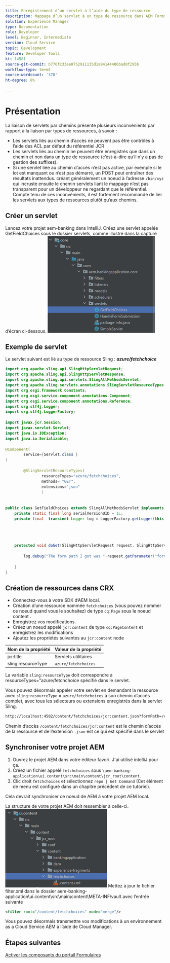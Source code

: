 ```yaml
---
title: Enregistrement d’un servlet à l’aide du type de ressource
description: Mappage d’un servlet à un type de ressource dans AEM Forms CS
solution: Experience Manager
type: Documentation
role: Developer
level: Beginner, Intermediate
version: Cloud Service
topic: Development
feature: Developer Tools
kt: 14581
source-git-commit: b770fc33ee0752911135d1a94144406bad8f295b
workflow-type: tm+mt
source-wordcount: '378'
ht-degree: 8%

---
```


# Présentation

La liaison de servlets par chemins présente plusieurs inconvénients par rapport à la liaison par types de ressources, à savoir :

* Les servlets liés au chemin d’accès ne peuvent pas être contrôlés à l’aide des ACL par défaut du référentiel JCR
* Les servlets liés au chemin ne peuvent être enregistrés que dans un chemin et non dans un type de ressource (c’est-à-dire qu’il n’y a pas de gestion des suffixes).
* Si une servlet liée au chemin d’accès n’est pas active, par exemple si le lot est manquant ou n’est pas démarré, un POST peut entraîner des résultats inattendus. créant généralement un noeud à l’adresse `/bin/xyz` qui incruste ensuite le chemin servlets liant le mappage n’est pas transparent pour un développeur ne regardant que le référentiel. Compte tenu de ces inconvénients, il est fortement recommandé de lier les servlets aux types de ressources plutôt qu’aux chemins.

## Créer un servlet

Lancez votre projet aem-banking dans IntelliJ. Créez une servlet appelée GetFieldChoices sous le dossier servlets, comme illustré dans la capture d’écran ci-dessous.
![choix](assets/fetchchoices.png)

## Exemple de servlet

Le servlet suivant est lié au type de ressource Sling : _**azure/fetchchoice**_



```java
import org.apache.sling.api.SlingHttpServletRequest;
import org.apache.sling.api.SlingHttpServletResponse;
import org.apache.sling.api.servlets.SlingAllMethodsServlet;
import org.apache.sling.servlets.annotations.SlingServletResourceTypes;
import org.osgi.framework.Constants;
import org.osgi.service.component.annotations.Component;
import org.osgi.service.component.annotations.Reference;
import org.slf4j.Logger;
import org.slf4j.LoggerFactory;

import javax.jcr.Session;
import javax.servlet.Servlet;
import java.io.IOException;
import java.io.Serializable;

@Component(
        service={Servlet.class }
)

        @SlingServletResourceTypes(
                resourceTypes="azure/fetchchoices",
                methods= "GET",
                extensions="json"
                )


public class GetFieldChoices extends SlingAllMethodsServlet implements Serializable {
    private static final long serialVersionUID = 1L;
    private final  transient Logger log = LoggerFactory.getLogger(this.getClass());


   

    protected void doGet(SlingHttpServletRequest request, SlingHttpServletResponse response) {

        log.debug("The form path I got was "+request.getParameter("formPath"));

    }
}
```

## Création de ressources dans CRX

* Connectez-vous à votre SDK d’AEM local.
* Création d’une ressource nommée `fetchchoices` (vous pouvez nommer ce noeud quand vous le souhaitez) de type `cq:Page` sous le noeud content .
* Enregistrez vos modifications.
* Créez un noeud appelé `jcr:content` de type `cq:PageContent` et enregistrez les modifications
* Ajoutez les propriétés suivantes au `jcr:content` node

| Nom de la propriété | Valeur de la propriété |
|--------------------|--------------------|
| jcr:title | Servlets utilitaires |
| sling:resourceType | `azure/fetchchoices` |


La variable `sling:resourceType` doit correspondre à resourceTypes=&quot;azure/fetchchoice spécifié dans le servlet.

Vous pouvez désormais appeler votre servlet en demandant la ressource avec `sling:resourceType` = `azure/fetchchoices` à son chemin d’accès complet, avec tous les sélecteurs ou extensions enregistrés dans la servlet Sling.

```html
http://localhost:4502/content/fetchchoices/jcr:content.json?formPath=/content/forms/af/forrahul/jcr:content/guideContainer
```

Chemin d’accès `/content/fetchchoices/jcr:content` est le chemin d’accès de la ressource et de l’extension `.json` est ce qui est spécifié dans le servlet

## Synchroniser votre projet AEM

1. Ouvrez le projet AEM dans votre éditeur favori. J&#39;ai utilisé intelliJ pour ça.
1. Créez un fichier appelé `fetchchoices` sous `\aem-banking-application\ui.content\src\main\content\jcr_root\content`.
1. Clic droit `fetchchoices` et sélectionnez `repo | Get Command` (Cet élément de menu est configuré dans un chapitre précédent de ce tutoriel).

Cela devrait synchroniser ce noeud de AEM à votre projet AEM local.

La structure de votre projet AEM doit ressembler à celle-ci.
![resource-resolver](assets/mapping-servlet-resource.png)
Mettez à jour le fichier filter.xml dans le dossier aem-banking-application\ui.content\src\main\content\META-INF\vault avec l’entrée suivante

```xml
<filter root="/content/fetchchoices" mode="merge"/>
```

Vous pouvez désormais transmettre vos modifications à un environnement as a Cloud Service AEM à l’aide de Cloud Manager.

## Étapes suivantes

[Activer les composants du portail Formulaires](./forms-portal-components.md)



